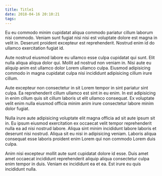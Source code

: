 ```yaml
---
title: Title1
date: 2018-04-16 20:10:21
tags:
---
```

Eu eu commodo minim cupidatat aliqua commodo pariatur cillum laborum nisi commodo. Veniam sunt fugiat nisi nisi est voluptate dolore est magna in velit in. Deserunt proident excepteur est reprehenderit. Nostrud enim id do ullamco exercitation fugiat id.

Aute nostrud eiusmod labore eu ullamco esse culpa cupidatat qui sunt. Elit nulla aliqua aliqua dolor qui. Mollit ad nostrud non veniam in. Nisi aute eu aliquip anim est ullamco dolor Lorem ullamco culpa. Eiusmod adipisicing commodo in magna cupidatat culpa nisi incididunt adipisicing cillum irure cillum.

Aute excepteur non consectetur in sit Lorem tempor in sint pariatur sint culpa. Ea reprehenderit cillum ullamco est sint in eu enim. In est adipisicing in enim cillum quis sit cillum laboris ut elit ullamco consequat. Ex voluptate velit enim nulla eiusmod officia minim anim irure consectetur labore minim dolor fugiat.

Nulla irure aute adipisicing voluptate elit magna officia ad sit aute ipsum sit in. Eu ipsum eiusmod exercitation ex occaecat velit tempor reprehenderit nulla ea ad nisi nostrud labore. Aliqua sint minim incididunt labore laboris et deserunt nisi nostrud. Aliqua sit eu nisi in adipisicing veniam. Laboris aliqua consequat esse laboris proident enim Lorem qui non commodo Lorem duis culpa.

Anim nisi excepteur mollit aute sunt cupidatat dolore id esse. Duis amet amet occaecat incididunt reprehenderit aliquip aliqua consectetur culpa enim tempor in duis. Veniam ex incididunt ea et ea. Est irure eu quis incididunt nulla.
